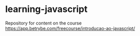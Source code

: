 # learning-javascript
Repository for content on the course https://app.betrybe.com/freecourse/introducao-ao-javascript/
